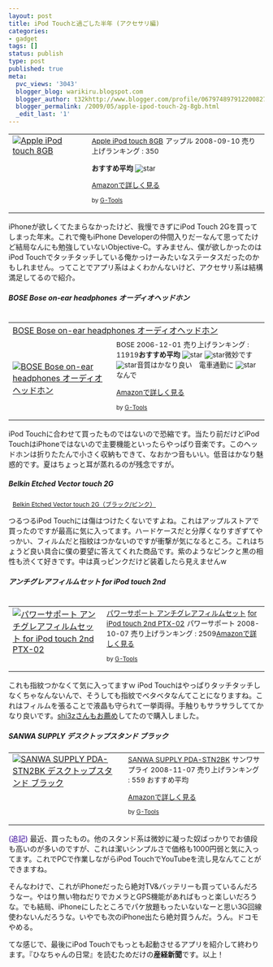 ```yaml
---
layout: post
title: iPod Touchと過ごした半年 (アクセサリ編)
categories:
- gadget
tags: []
status: publish
type: post
published: true
meta:
  pvc_views: '3043'
  blogger_blog: warikiru.blogspot.com
  blogger_author: t32khttp://www.blogger.com/profile/06797489791220082722noreply@blogger.com
  blogger_permalink: /2009/05/apple-ipod-touch-2g-8gb.html
  _edit_last: '1'
---
```

<table border="0" cellpadding="5">
<tbody>
<tr>
<td valign="top"><a href="http://www.amazon.co.jp/%E3%82%A2%E3%83%83%E3%83%97%E3%83%AB-MB528J-A-Apple-touch/dp/B0016AN68G%3FSubscriptionId%3D0G91FPYVW6ZGWBH4Y9G2%26tag%3Dwarikiru-22%26linkCode%3Dxm2%26camp%3D2025%26creative%3D165953%26creativeASIN%3DB0016AN68G" target="_blank"><img src="http://lh6.ggpht.com/_1drnogi3vdg/Sf1umZAr69I/AAAAAAAAAXk/rg0Hk5d5Hl4/41Aj4kUP2uL._AA280_.jpg" border="0" alt="Apple iPod touch 8GB" /></a></td>
<td valign="top"><span>
</span><span style="font-size: 85%;"><a href="http://www.amazon.co.jp/%E3%82%A2%E3%83%83%E3%83%97%E3%83%AB-MB528J-A-Apple-touch/dp/B0016AN68G%3FSubscriptionId%3D0G91FPYVW6ZGWBH4Y9G2%26tag%3Dwarikiru-22%26linkCode%3Dxm2%26camp%3D2025%26creative%3D165953%26creativeASIN%3DB0016AN68G" target="_blank">Apple iPod touch 8GB</a><img src="http://www.assoc-amazon.jp/e/ir?t=warikiru-22&amp;l=ur2&amp;o=9" border="0" alt="" width="1" height="1" />
</span><span style="font-size: 85%;">アップル  2008-09-10
売り上げランキング : 350

<strong>おすすめ平均 </strong><img src="http://g-images.amazon.com/images/G/01/detail/stars-4-0.gif" alt="star" />

<a href="http://www.amazon.co.jp/%E3%82%A2%E3%83%83%E3%83%97%E3%83%AB-MB528J-A-Apple-touch/dp/B0016AN68G%3FSubscriptionId%3D0G91FPYVW6ZGWBH4Y9G2%26tag%3Dwarikiru-22%26linkCode%3Dxm2%26camp%3D2025%26creative%3D165953%26creativeASIN%3DB0016AN68G" target="_blank">Amazonで詳しく見る</a>

</span><span style="font-size: 85%;"> by <a href="http://www.goodpic.com/mt/aws/index.html">G-Tools</a></span></td>
</tr>
</tbody>
</table>
iPhoneが欲しくてたまらなかったけど、我慢できずにiPod Touch 2Gを買ってしまった年末。これで俺もiPhone Developerの仲間入りだーなんて思ってたけど結局なんにも勉強していないObjective-C。すみません、僕が欲しかったのはiPod Touchでタッチタッチしている俺かっけーみたいなステータスだったのかもしれません。ってことでアプリ系はよくわかんないけど、アクセサリ系は結構満足してるので紹介。
<h5>BOSE Bose on-ear headphones オーディオヘッドホン</h5>
<a href="http://www.flickr.com/photos/t32k/3496829572/" target="_blank"><img src="http://lh4.ggpht.com/_1drnogi3vdg/Sf1uma31CII/AAAAAAAAAXs/P9lyYhmGJEI/RIMG0024.jpg" alt="" /></a>
<table border="0" cellpadding="5">
<tbody>
<tr>
<td colspan="2"><a href="http://www.amazon.co.jp/BOSE-Bose-on-ear-headphones-%E3%82%AA%E3%83%BC%E3%83%87%E3%82%A3%E3%82%AA%E3%83%98%E3%83%83%E3%83%89%E3%83%9B%E3%83%B3/dp/B000KTD81O%3FSubscriptionId%3D0G91FPYVW6ZGWBH4Y9G2%26tag%3Dwarikiru-22%26linkCode%3Dxm2%26camp%3D2025%26creative%3D165953%26creativeASIN%3DB000KTD81O" target="_top">BOSE Bose on-ear headphones オーディオヘッドホン</a><img src="http://www.assoc-amazon.jp/e/ir?t=warikiru-22&amp;l=ur2&amp;o=9" border="0" alt="" width="1" height="1" /></td>
</tr>
<tr>
<td><a href="http://www.amazon.co.jp/BOSE-Bose-on-ear-headphones-%E3%82%AA%E3%83%BC%E3%83%87%E3%82%A3%E3%82%AA%E3%83%98%E3%83%83%E3%83%89%E3%83%9B%E3%83%B3/dp/B000KTD81O%3FSubscriptionId%3D0G91FPYVW6ZGWBH4Y9G2%26tag%3Dwarikiru-22%26linkCode%3Dxm2%26camp%3D2025%26creative%3D165953%26creativeASIN%3DB000KTD81O" target="_top"><img src="http://ecx.images-amazon.com/images/I/41lh5ktC7cL._SL160_.jpg" border="0" alt="BOSE Bose on-ear headphones オーディオヘッドホン" /></a></td>
<td valign="top"><span><span style="font-size: 85%;">BOSE  2006-12-01</span>
<span style="font-size: 85%;">売り上げランキング : 11919<strong>おすすめ平均 </strong><img src="http://g-images.amazon.com/images/G/01/detail/stars-4-5.gif" alt="star" />
<img src="http://g-images.amazon.com/images/G/01/detail/stars-4-0.gif" alt="star" />微妙です
<img src="http://g-images.amazon.com/images/G/01/detail/stars-5-0.gif" alt="star" />音質はかなり良い　電車通勤に
<img src="http://g-images.amazon.com/images/G/01/detail/stars-5-0.gif" alt="star" />なんで

<a href="http://www.amazon.co.jp/BOSE-Bose-on-ear-headphones-%E3%82%AA%E3%83%BC%E3%83%87%E3%82%A3%E3%82%AA%E3%83%98%E3%83%83%E3%83%89%E3%83%9B%E3%83%B3/dp/B000KTD81O%3FSubscriptionId%3D0G91FPYVW6ZGWBH4Y9G2%26tag%3Dwarikiru-22%26linkCode%3Dxm2%26camp%3D2025%26creative%3D165953%26creativeASIN%3DB000KTD81O" target="_top">Amazonで詳しく見る</a>

</span></span><span style="font-size: 85%;"> by <a href="http://www.goodpic.com/mt/aws/index.html">G-Tools</a></span></td>
</tr>
</tbody>
</table>
iPod Touchに合わせて買ったものではないので恐縮です。当たり前だけどiPod TouchはiPhoneではないので主要機能といったらやっぱり音楽です。このヘッドホンは折りたたんで小さく収納もできて、なおかつ音もいい。低音はかなり魅惑的です。夏はちょっと耳が蒸れるのが残念ですが。
<h5>Belkin Etched Vector touch 2G</h5>
<a href="http://www.flickr.com/photos/t32k/3496829708/" target="_blank"><img src="http://lh6.ggpht.com/_1drnogi3vdg/Sf1umVo7R_I/AAAAAAAAAX0/urrMWVF22ws/RIMG0027.jpg" alt="" /></a>
<a href="http://www.flickr.com/photos/t32k/3496013237/" target="_blank"><img src="http://lh4.ggpht.com/_1drnogi3vdg/Sf1umfW51JI/AAAAAAAAAX8/lH5KYoGG1DU/RIMG0028.jpg" alt="" /></a>
<span style="font-size: 85%;"><a href="http://store.apple.com/jp/product/TU179LL/A?mco=NDY5NzYzMQ">Belkin Etched Vector touch 2G（ブラック/ピンク）</a></span>

つるつるiPod Touchには傷はつけたくないですよね。これはアップルストアで買ったのですが最高に気に入ってます。ハードケースだと分厚くなりすぎずてやっかい、フィルムだと指紋はつかないのですが衝撃が気になるところ。これはちょうど良い具合に僕の要望に答えてくれた商品です。紫のようなピンクと黒の相性も渋くて好きです。中は真っピンクだけど装着したら見えませんw
<h5>アンチグレアフィルムセット for iPod touch 2nd</h5>
<a href="http://www.flickr.com/photos/t32k/3496829826/" target="_blank"><img src="http://lh5.ggpht.com/_1drnogi3vdg/Sf1umvytxdI/AAAAAAAAAYE/zpUAfzU0bl0/RIMG0029.jpg" alt="" /></a>
<table border="0" cellpadding="5">
<tbody>
<tr>
<td valign="top"><a href="http://www.amazon.co.jp/%E3%83%91%E3%83%AF%E3%83%BC%E3%82%B5%E3%83%9D%E3%83%BC%E3%83%88-%E3%82%A2%E3%83%B3%E3%83%81%E3%82%B0%E3%83%AC%E3%82%A2%E3%83%95%E3%82%A3%E3%83%AB%E3%83%A0%E3%82%BB%E3%83%83%E3%83%88-iPod-touch-PTX-02/dp/B001GIPZXW%3FSubscriptionId%3D0G91FPYVW6ZGWBH4Y9G2%26tag%3Dwarikiru-22%26linkCode%3Dxm2%26camp%3D2025%26creative%3D165953%26creativeASIN%3DB001GIPZXW" target="_blank"><img src="http://ecx.images-amazon.com/images/I/31pCYtduC6L._SL160_.jpg" border="0" alt="パワーサポート アンチグレアフィルムセット for iPod touch 2nd PTX-02" /></a></td>
<td valign="top"><span style="font-size: 85%;"><a href="http://www.amazon.co.jp/%E3%83%91%E3%83%AF%E3%83%BC%E3%82%B5%E3%83%9D%E3%83%BC%E3%83%88-%E3%82%A2%E3%83%B3%E3%83%81%E3%82%B0%E3%83%AC%E3%82%A2%E3%83%95%E3%82%A3%E3%83%AB%E3%83%A0%E3%82%BB%E3%83%83%E3%83%88-iPod-touch-PTX-02/dp/B001GIPZXW%3FSubscriptionId%3D0G91FPYVW6ZGWBH4Y9G2%26tag%3Dwarikiru-22%26linkCode%3Dxm2%26camp%3D2025%26creative%3D165953%26creativeASIN%3DB001GIPZXW" target="_blank">パワーサポート アンチグレアフィルムセット</a>
<a href="http://www.amazon.co.jp/%E3%83%91%E3%83%AF%E3%83%BC%E3%82%B5%E3%83%9D%E3%83%BC%E3%83%88-%E3%82%A2%E3%83%B3%E3%83%81%E3%82%B0%E3%83%AC%E3%82%A2%E3%83%95%E3%82%A3%E3%83%AB%E3%83%A0%E3%82%BB%E3%83%83%E3%83%88-iPod-touch-PTX-02/dp/B001GIPZXW%3FSubscriptionId%3D0G91FPYVW6ZGWBH4Y9G2%26tag%3Dwarikiru-22%26linkCode%3Dxm2%26camp%3D2025%26creative%3D165953%26creativeASIN%3DB001GIPZXW" target="_blank">for iPod touch 2nd PTX-02</a><img src="http://www.assoc-amazon.jp/e/ir?t=warikiru-22&amp;l=ur2&amp;o=9" border="0" alt="" width="1" height="1" />
パワーサポート  2008-10-07
売り上げランキング : 2509<a href="http://www.amazon.co.jp/%E3%83%91%E3%83%AF%E3%83%BC%E3%82%B5%E3%83%9D%E3%83%BC%E3%83%88-%E3%82%A2%E3%83%B3%E3%83%81%E3%82%B0%E3%83%AC%E3%82%A2%E3%83%95%E3%82%A3%E3%83%AB%E3%83%A0%E3%82%BB%E3%83%83%E3%83%88-iPod-touch-PTX-02/dp/B001GIPZXW%3FSubscriptionId%3D0G91FPYVW6ZGWBH4Y9G2%26tag%3Dwarikiru-22%26linkCode%3Dxm2%26camp%3D2025%26creative%3D165953%26creativeASIN%3DB001GIPZXW" target="_blank">Amazonで詳しく見る</a>

</span><span style="font-size: 85%;"> by <a href="http://www.goodpic.com/mt/aws/index.html">G-Tools</a></span></td>
</tr>
</tbody>
</table>
これも指紋つかなくて気に入ってますｗ iPod Touchはやっぱりタッチタッチしなくちゃなんないんで、そうしても指紋でベタベタなんてことになりますね。これはフィルムを張ることで液晶も守られて一挙両得。手触りもサラサラしててかなり良いです。<a href="http://d.hatena.ne.jp/shi3z/20081128/1227852454">shi3zさんもお薦め</a>してたので購入しました。
<h5>SANWA SUPPLY デスクトップスタンド ブラック</h5>
<table border="0" cellpadding="5">
<tbody>
<tr>
<td valign="top"><a href="http://www.amazon.co.jp/exec/obidos/ASIN/B001JIRVVI/warikiru-22/ref=nosim/" target="_blank"><img src="http://ecx.images-amazon.com/images/I/31vtWdZQ3zL._SL160_.jpg" border="0" alt="SANWA SUPPLY PDA-STN2BK デスクトップスタンド ブラック" /></a></td>
<td valign="top"><span style="font-size: 85%;"><a href="http://www.amazon.co.jp/SANWA-SUPPLY-PDA-STN2BK-%E3%83%87%E3%82%B9%E3%82%AF%E3%83%88%E3%83%83%E3%83%97%E3%82%B9%E3%82%BF%E3%83%B3%E3%83%89-%E3%83%96%E3%83%A9%E3%83%83%E3%82%AF/dp/B001JIRVVI%3FSubscriptionId%3D0G91FPYVW6ZGWBH4Y9G2%26tag%3Dwarikiru-22%26linkCode%3Dxm2%26camp%3D2025%26creative%3D165953%26creativeASIN%3DB001JIRVVI" target="_blank">SANWA SUPPLY PDA-STN2BK</a><img src="http://www.assoc-amazon.jp/e/ir?t=warikiru-22&amp;l=ur2&amp;o=9" border="0" alt="" width="1" height="1" />
サンワサプライ  2008-11-07
売り上げランキング : 559
おすすめ平均  <img src="http://g-images.amazon.com/images/G/01/detail/stars-5-0.gif" alt="" />

<a href="http://www.amazon.co.jp/SANWA-SUPPLY-PDA-STN2BK-%E3%83%87%E3%82%B9%E3%82%AF%E3%83%88%E3%83%83%E3%83%97%E3%82%B9%E3%82%BF%E3%83%B3%E3%83%89-%E3%83%96%E3%83%A9%E3%83%83%E3%82%AF/dp/B001JIRVVI%3FSubscriptionId%3D0G91FPYVW6ZGWBH4Y9G2%26tag%3Dwarikiru-22%26linkCode%3Dxm2%26camp%3D2025%26creative%3D165953%26creativeASIN%3DB001JIRVVI" target="_blank">Amazonで詳しく見る</a>

</span><span style="font-size: 85%;">by <a href="http://www.goodpic.com/mt/aws/index.html">G-Tools</a></span></td>
</tr>
</tbody>
</table>
<span style="color: #330099;">(追記) </span>最近、買ったもの。他のスタンド系は微妙に凝った奴ばっかりでお値段も高いのが多いのですが、これは潔いシンプルさで価格も1000円弱と気に入ってます。これでPCで作業しながらiPod TouchでYouTubeを流し見なんてことができますね。

そんなわけで、これがiPhoneだったら絶対TV&amp;バッテリーも買っているんだろうなー。やはり無い物ねだりでカメラとGPS機能があればもっと楽しいだろうな。でも結局、iPhoneにしたところでパケ放題もったいないなーと思い3G回線使わないんだろうな。いやでも次のiPhone出たら絶対買うんだ。うん。ドコモやめる。

てな感じで、最後にiPod Touchでもっとも起動させるアプリを紹介して終わります。『ひなちゃんの日常』を読むためだけの<span style="font-weight: bold;">産経新聞</span>です。以上！
